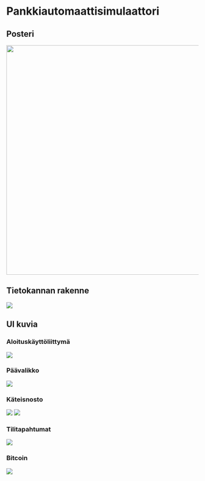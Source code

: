 # Pankkiautomaattisimulaattori

## Posteri

<img src="images/Poster_pic.png" width="600">

## Tietokannan rakenne

<img src="images/final_er_diagram.png">

## UI kuvia

### Aloituskäyttöliittymä
<img src="images/login.png">

### Päävalikko
<img src="images/menu.png">

### Käteisnosto
<img src="images/withdraw.png">
<img src="images/money.png">

### Tilitapahtumat
<img src="images/transactions_3.png">

### Bitcoin
<img src="images/bitcoin.png">
